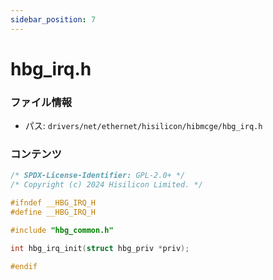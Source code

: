 ```yaml
---
sidebar_position: 7
---
```

# hbg_irq.h

### ファイル情報

- パス: `drivers/net/ethernet/hisilicon/hibmcge/hbg_irq.h`

### コンテンツ

```h
/* SPDX-License-Identifier: GPL-2.0+ */
/* Copyright (c) 2024 Hisilicon Limited. */

#ifndef __HBG_IRQ_H
#define __HBG_IRQ_H

#include "hbg_common.h"

int hbg_irq_init(struct hbg_priv *priv);

#endif

```
